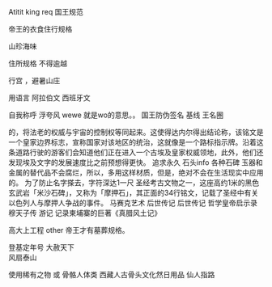 Atitit king req  国王规范


帝王的衣食住行规格

山珍海味	

住所规格 不得逾越
 
行宫 ，避暑山庄

用语言 阿拉伯文  西班牙文  

自我称呼  浮夸风  wewe  就是wo的意思。。
国王防伪签名 基线 王名圈

的，将法老的权威与宇宙的控制权等同起来。这使得达内尔得出结论称，该铭文是一个皇家边界标志，宣称国家对该地区的统治，这就像是一个路标指示牌。沿着这条道路行驶的游客们会知道他们正在进入一个古埃及皇家权威领地，此外，他们还发现埃及文字的发展速度比之前预想得更快。
追求永久
石头info 各种石碑
玉器和金属的替代品不会腐烂，所以，多用这样材质，但是，绝对不会在生活现实中应用的。
为了防止名字搽去，字符深达1一尺
圣经考古文物之一，这座高约1米的黑色玄武岩「米沙石碑」，又称为「摩押石」，其正面的34行铭文，记载了圣经中有关以色列人与摩押人争战的事件。
马赛克艺术
后世传记
后世传记
哲学皇帝启示录
穆天子传 游记
记录柬埔寨的巨著《真腊风土记》

高大上工程
other
帝王才有墓葬规格。

登基定年号
大赦天下  
风扇泰山

使用稀有之物  或 骨骼人体类
西藏人古骨头文化然日用品
仙人指路
